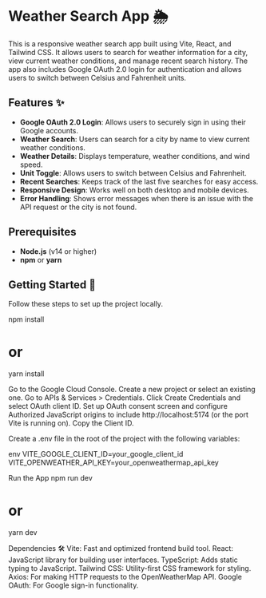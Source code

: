 # Weather Search App 🌦️

This is a responsive weather search app built using Vite, React, and Tailwind CSS. It allows users to search for weather information for a city, view current weather conditions, and manage recent search history. The app also includes Google OAuth 2.0 login for authentication and allows users to switch between Celsius and Fahrenheit units.

## Features ✨

- **Google OAuth 2.0 Login**: Allows users to securely sign in using their Google accounts.
- **Weather Search**: Users can search for a city by name to view current weather conditions.
- **Weather Details**: Displays temperature, weather conditions, and wind speed.
- **Unit Toggle**: Allows users to switch between Celsius and Fahrenheit.
- **Recent Searches**: Keeps track of the last five searches for easy access.
- **Responsive Design**: Works well on both desktop and mobile devices.
- **Error Handling**: Shows error messages when there is an issue with the API request or the city is not found.

## Prerequisites

- **Node.js** (v14 or higher)
- **npm** or **yarn**

## Getting Started 🚀

Follow these steps to set up the project locally.

npm install
# or
yarn install

Go to the Google Cloud Console.
Create a new project or select an existing one.
Go to APIs & Services > Credentials.
Click Create Credentials and select OAuth client ID.
Set up OAuth consent screen and configure Authorized JavaScript origins to include http://localhost:5174 (or the port Vite is running on).
Copy the Client ID.


Create a .env file in the root of the project with the following variables:

env
VITE_GOOGLE_CLIENT_ID=your_google_client_id
VITE_OPENWEATHER_API_KEY=your_openweathermap_api_key

Run the App
npm run dev
# or
yarn dev

Dependencies 🛠️
Vite: Fast and optimized frontend build tool.
React: JavaScript library for building user interfaces.
TypeScript: Adds static typing to JavaScript.
Tailwind CSS: Utility-first CSS framework for styling.
Axios: For making HTTP requests to the OpenWeatherMap API.
Google OAuth: For Google sign-in functionality.
